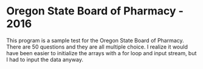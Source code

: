 # Oregon State Board of Pharmacy - 2016
This program is a sample test for the Oregon State Board of Pharmacy. There are 50 questions
and they are all multiple choice. I realize it would have been easier to initialize the
arrays with a for loop and input stream, but I had to input the data anyway.
